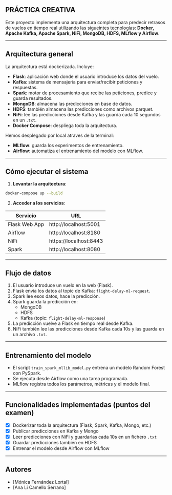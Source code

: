 ## PRÁCTICA CREATIVA

Este proyecto implementa una arquitectura completa para predecir retrasos de vuelos en tiempo real utilizando las sigueintes tecnologías: 
 **Docker, Apache Kafka, Apache Spark, NiFi, MongoDB, HDFS, MLflow y Airflow**.

---

## Arquitectura general

La arquitectura está dockerizada. Incluye:

- **Flask**: aplicación web donde el usuario introduce los datos del vuelo.
- **Kafka**: sistema de mensajería para enviar/recibir peticiones y respuestas.
- **Spark**: motor de procesamiento que recibe las peticiones, predice y guarda resultados.
- **MongoDB**: almacena las predicciones en base de datos.
- **HDFS**: también almacena las predicciones como archivos parquet.
- **NiFi**: lee las predicciones desde Kafka y las guarda cada 10 segundos en un `.txt`.
- **Docker Compose**: despliega toda la arquitectura.

Hemos desplegado por local atraves de la terminal:
- **MLflow**: guarda los experimentos de entrenamiento.
- **Airflow**: automatiza el entrenamiento del modelo con MLflow.

---

## Cómo ejecutar el sistema

1. **Levantar la arquitectura**:

```bash
docker-compose up --build
```

2. **Acceder a los servicios**:

| Servicio     | URL                      |
|--------------|--------------------------|
| Flask Web App | http://localhost:5001     |
| Airflow      | http://localhost:8180     |
| NiFi         | https://localhost:8443    |
| Spark        | http://localhost:8080     |

---

## Flujo de datos

1. El usuario introduce un vuelo en la web (Flask).
2. Flask envía los datos al topic de Kafka: `flight-delay-ml-request`.
3. Spark lee esos datos, hace la predicción.
4. Spark guarda la predicción en:
   - MongoDB
   - HDFS
   - Kafka (topic: `flight-delay-ml-response`)
5. La predicción vuelve a Flask en tiempo real desde Kafka.
6. NiFi también lee las predicciones desde Kafka cada 10s y las guarda en un archivo `.txt`.

---

## Entrenamiento del modelo

- El script `train_spark_mllib_model.py` entrena un modelo Random Forest con PySpark.
- Se ejecuta desde Airflow como una tarea programada.
- MLflow registra todos los parámetros, métricas y el modelo final.


---

## Funcionalidades implementadas (puntos del examen)

- [x] Dockerizar toda la arquitectura (Flask, Spark, Kafka, Mongo, etc.)
- [x] Publicar predicciones en Kafka y Mongo
- [x] Leer predicciones con NiFi y guardarlas cada 10s en un fichero `.txt`
- [x] Guardar predicciones también en HDFS
- [x] Entrenar el modelo desde Airflow con MLflow

---

## Autores

- [Mónica Fernández Lortal]  
- [Ana Li Camello Serrano]
